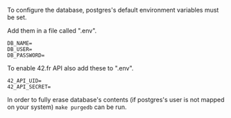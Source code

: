 To configure the database, postgres's default environment variables
must be set.

Add them in a file called ".env".

```
DB_NAME=
DB_USER=
DB_PASSWORD=
```

To enable 42.fr API also add these to ".env".

```
42_API_UID=
42_API_SECRET=
```

In order to fully erase database's contents (if postgres's user is not mapped on your system) `make purgedb` can be run.
